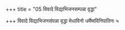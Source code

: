 +++
title = "05 विवादे विद्याभिजनसम्पन्ना वृद्धा"

+++
विवादे विद्याभिजनसंपन्ना वृद्धा मेधाविनो धर्मेष्वविनिपातिनः ५